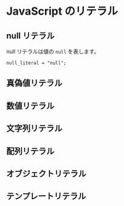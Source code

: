 # JavaScript のリテラル

## null リテラル

null リテラルは値の `null` を表します。

```ebnf
null_literal = "null";
```

## 真偽値リテラル
## 数値リテラル
## 文字列リテラル
## 配列リテラル
## オブジェクトリテラル
## テンプレートリテラル
